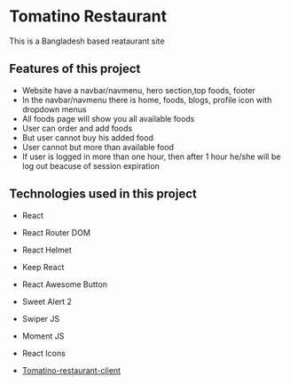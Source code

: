 # Tomatino Restaurant

This is a Bangladesh based reataurant site

## Features of this project

- Website have a navbar/navmenu, hero section,top foods, footer
- In the navbar/navmenu there is home, foods, blogs, profile icon with dropdown menus
- All foods page will show you all available foods
- User can order and add foods
- But user cannot buy his added food
- User cannot but more than available food
- If user is logged in more than one hour, then after 1 hour he/she will be log out beacuse of session expiration

## Technologies used in this project

- React
- React Router DOM
- React Helmet
- Keep React
- React Awesome Button
- Sweet Alert 2
- Swiper JS
- Moment JS
- React Icons

- [Tomatino-restaurant-client](https://tomatino-project.web.app/)
